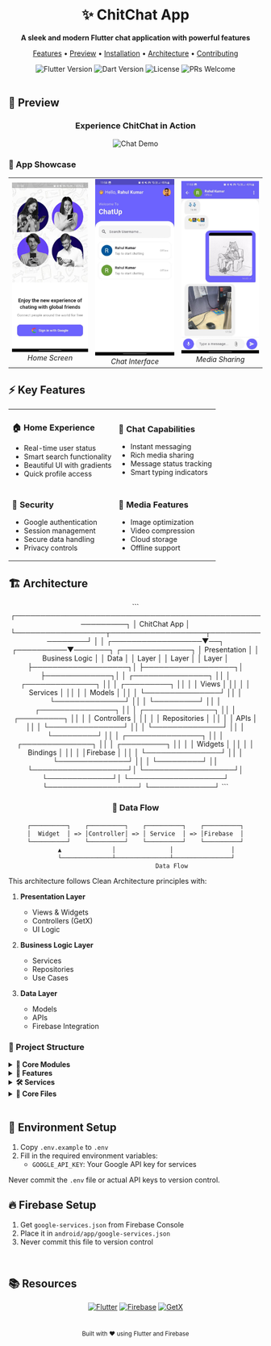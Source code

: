 <div align="center">
  <!-- <img src="assets/sample/logo.png" alt="ChitChat Logo" width="150"/> -->
  
  # ✨ ChitChat App
  
  <p align="center">
    <strong>A sleek and modern Flutter chat application with powerful features</strong>
  </p>
  
  <p>
    <a href="#features">Features</a> •
    <a href="#preview">Preview</a> •
    <a href="#installation">Installation</a> •
    <a href="#architecture">Architecture</a> •
    <a href="#contributing">Contributing</a>
  </p>

  <div align="center">
    <img src="https://img.shields.io/badge/Flutter-3.0.0-blue.svg" alt="Flutter Version" />
    <img src="https://img.shields.io/badge/Dart-3.0.0-green.svg" alt="Dart Version" />
    <img src="https://img.shields.io/badge/License-MIT-red.svg" alt="License" />
    <img src="https://img.shields.io/badge/PRs-Welcome-brightgreen.svg" alt="PRs Welcome" />
  </div>
</div>

<br>

## 🌟 Preview

<div align="center">
  <h3>Experience ChitChat in Action</h3>
  <img src="assets/sample/ChatIntro.gif" alt="Chat Demo" width="300"/>
</div>

### 📱 App Showcase
<div align="center">
  <table>
    <tr>
      <td align="center">
        <img src="assets/sample/image.png" width="250" alt="Home Screen"/>
        <br>
        <em>Home Screen</em>
      </td>
      <td align="center">
        <img src="assets/sample/image-1.png" width="250" alt="Chat Screen"/>
        <br>
        <em>Chat Interface</em>
      </td>
      <td align="center">
        <img src="assets/sample/image-2.png" width="250" alt="Media Preview"/>
        <br>
        <em>Media Sharing</em>
      </td>
    </tr>
  </table>
</div>

## ⚡ Key Features

<div align="center">
  <table>
    <tr>
      <td>
        <h3>🏠 Home Experience</h3>
        <ul>
          <li>Real-time user status</li>
          <li>Smart search functionality</li>
          <li>Beautiful UI with gradients</li>
          <li>Quick profile access</li>
        </ul>
      </td>
      <td>
        <h3>💭 Chat Capabilities</h3>
        <ul>
          <li>Instant messaging</li>
          <li>Rich media sharing</li>
          <li>Message status tracking</li>
          <li>Smart typing indicators</li>
        </ul>
      </td>
    </tr>
    <tr>
      <td>
        <h3>🔐 Security</h3>
        <ul>
          <li>Google authentication</li>
          <li>Session management</li>
          <li>Secure data handling</li>
          <li>Privacy controls</li>
        </ul>
      </td>
      <td>
        <h3>📱 Media Features</h3>
        <ul>
          <li>Image optimization</li>
          <li>Video compression</li>
          <li>Cloud storage</li>
          <li>Offline support</li>
        </ul>
      </td>
    </tr>
  </table>
</div>

## 🏗️ Architecture

<div align="center">
  ```
  ┌──────────────────────────────────────────────────────────┐
  │                     ChitChat App                         │
  └──────────────────┬───────────────────┬──────────────────┘
                    │                   │
  ┌──────────────────▼──┐    ┌──────────▼───────┐    ┌──────────────┐
  │   Presentation      │    │  Business Logic   │    │    Data      │
  │   Layer            │    │  Layer            │    │    Layer     │
  ├───────────────────┐│    ├──────────────────┐│    ├─────────────┐│
  │ ┌───────────────┐ ││    │ ┌──────────────┐ ││    │ ┌─────────┐ ││
  │ │    Views      │ ││    │ │  Services    │ ││    │ │ Models  │ ││
  │ └───────────────┘ ││    │ └──────────────┘ ││    │ └─────────┘ ││
  │ ┌───────────────┐ ││    │ ┌──────────────┐ ││    │ ┌─────────┐ ││
  │ │  Controllers  │ ││    │ │  Repositories │ ││    │ │ APIs    │ ││
  │ └───────────────┘ ││    │ └──────────────┘ ││    │ └─────────┘ ││
  │ ┌───────────────┐ ││    │ ┌──────────────┐ ││    │ ┌─────────┐ ││
  │ │    Widgets    │ ││    │ │   Bindings   │ ││    │ │Firebase │ ││
  │ └───────────────┘ ││    │ └──────────────┘ ││    │ └─────────┘ ││
  └───────────────────┘│    └──────────────────┘│    └─────────────┘│
   └───────────────────┘     └──────────────────┘     └─────────────┘
  ```
  
  ### 🔄 Data Flow
  
  ```
  ┌──────────┐    ┌──────────┐    ┌──────────┐    ┌──────────┐
  │  Widget  │ => │Controller│ => │ Service  │ => │Firebase  │
  └──────────┘    └──────────┘    └──────────┘    └──────────┘
        ▲              │               │                │
        └──────────────┴───────────────┴────────────────┘
                      Data Flow
  ```
</div>

This architecture follows Clean Architecture principles with:

1. **Presentation Layer**
   - Views & Widgets
   - Controllers (GetX)
   - UI Logic

2. **Business Logic Layer**
   - Services
   - Repositories
   - Use Cases

3. **Data Layer**
   - Models
   - APIs
   - Firebase Integration

### 📱 Project Structure

<details>
<summary><b>📱 Core Modules</b></summary>
<br>

- `app/`
  - `bindings/` - Dependency injection
  - `core/` - Core configurations
  - `data/` - Data layer (models, services)
  - `modules/` - Feature modules
  - `routes/` - App navigation
  - `widgets/` - Reusable widgets
</details>

<details>
<summary><b>🎯 Features</b></summary>
<br>

- `chat/` 
  - Real-time messaging implementation
  - Media handling
  - Message status tracking
- `home/`
  - User listing
  - Search functionality
- `auth/`
  - Authentication flow
  - User session management
</details>

<details>
<summary><b>🛠️ Services</b></summary>
<br>

- `auth_service.dart` - Authentication handling
- `chat_service.dart` - Chat functionality
- `media_service.dart` - Media operations
</details>

<details>
<summary><b>📄 Core Files</b></summary>
<br>

- `app_config.dart` - Application configuration
- `app_pages.dart` - Route definitions
- `initial_binding.dart` - Initial dependencies
</details>

<br>

## 🔧 Environment Setup

1. Copy `.env.example` to `.env`
2. Fill in the required environment variables:
   - `GOOGLE_API_KEY`: Your Google API key for services

Never commit the `.env` file or actual API keys to version control.

## 🔥 Firebase Setup

1. Get `google-services.json` from Firebase Console
2. Place it in `android/app/google-services.json`
3. Never commit this file to version control

<br>

## 📚 Resources

<div align="center">
  
[![Flutter](https://img.shields.io/badge/Flutter-Docs-02569B?logo=flutter&logoColor=white)](https://docs.flutter.dev/)
[![Firebase](https://img.shields.io/badge/Firebase-Docs-FFA611?logo=firebase&logoColor=white)](https://firebase.google.com/docs)
[![GetX](https://img.shields.io/badge/GetX-Package-8A2BE2)](https://pub.dev/packages/get)

</div>

<br>

<div align="center">
  <sub>Built with ❤️ using Flutter and Firebase</sub>
</div>